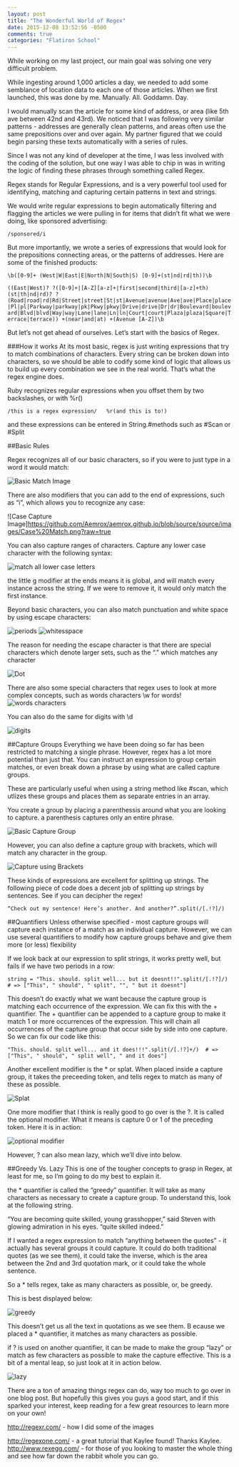 ```yaml
---
layout: post
title: "The Wonderful World of Regex"
date: 2015-12-08 13:52:56 -0500
comments: true
categories: "Flatiron School"
---
```


While working on my last project, our main goal was solving one very difficult problem.

While ingesting around 1,000 articles a day, we needed to add some semblance of location data to each one of those articles. When we first launched, this was done by me. Manually. All. Goddamn. Day.

I would manually scan the article for some kind of address, or area (like 5th ave between 42nd and 43rd). We noticed that I was following very similar patterns - addresses are generally clean patterns, and areas often use the same prepositions over and over again. My partner figured that we could begin parsing these texts automatically with a series of rules.

Since I was not any kind of developer at the time, I was less involved with the coding of the solution, but one way I was able to chip in was in writing the logic of finding these phrases through something called Regex.

Regex stands for Regular Expressions, and is a very powerful tool used for identifying, matching and capturing certain patterns in text and strings.

We would write regular expressions to begin automatically filtering and flagging the articles we were pulling in for items that didn’t fit what we were doing, like sponsored advertising:

`/sponsored/i`

But more importantly, we wrote a series of expressions that would look for the prepositions connecting areas, or the patterns of addresses. Here are some of the finished products:

`\b([0-9]+ (West|W|East|E|North|N|South|S) [0-9]+(st|nd|rd|th))\b`

`((East|West)? ?([0-9]+|[A-Z][a-z]+|first|second|third|[a-z]+th)(st|th|nd|rd)? ?(Road|road|rd|Rd|Street|street|St|st|Avenue|avenue|Ave|ave|Place|place|Pl|pl|Parkway|parkway|pk|Pkwy|pkwy|Drive|drive|Dr|dr|Boulevard|boulevard|Blvd|blvd|Way|way|Lane|lane|Ln|ln|Court|court|Plaza|plaza|Square|Terrace|terrace)) +(near|and|at) +(Avenue [A-Z])\b`



But let’s not get ahead of ourselves. Let’s start with the basics of Regex.


###How it works
At its most basic, regex is just writing expressions that try to match combinations of characters. Every string can be broken down into characters, so we should be able to codify some kind of logic that allows us to build up every combination we see in the real world. That’s what the regex engine does.

Ruby recognizes regular expressions when you offset them by two backslashes, or with %r()

`/this is a regex expression/  
%r(and this is to!) `

and these expressions can be entered in String.#methods such as #Scan or #Split

##Basic Rules

Regex recognizes all of our basic characters, so if you were to just type in a word it would match:

![Basic Match Image](https://github.com/Aemrox/aemrox.github.io/blob/source/source/images/Basic%20Match.png?raw=true)

There are also modifiers that you can add to the end of expressions, such as “i”, which allows you to recognize any case:

![Case Capture Image]https://github.com/Aemrox/aemrox.github.io/blob/source/source/images/Case%20Match.png?raw=true

You can also capture ranges of characters. Capture any lower case character with the following syntax:

![match all lower case letters](https://github.com/Aemrox/aemrox.github.io/blob/source/source/images/Range%20Match.png?raw=true)

the little g modifier at the ends means it is global, and will match every instance across the string. If we were to remove it, it would only match the first instance.

Beyond basic characters, you can also match punctuation and white space by using escape characters:

![periods](https://github.com/Aemrox/aemrox.github.io/blob/source/source/images/Periods.png?raw=true)
![whitesspace](https://github.com/Aemrox/aemrox.github.io/blob/source/source/images/White%20Space.png?raw=true)

The reason for needing the escape character is that there are special characters which denote larger sets, such as the “.” which matches any character

![Dot](https://github.com/Aemrox/aemrox.github.io/blob/source/source/images/Dot.png?raw=true)

There are also some special characters that regex uses to look at more complex concepts, such as words characters
\w for words!
![words characters](https://github.com/Aemrox/aemrox.github.io/blob/source/source/images/word%20characters.png?raw=true)

You can also do the same for digits with \d

![digits](https://github.com/Aemrox/aemrox.github.io/blob/source/source/images/digits.png?raw=true)

##Capture Groups
Everything we have been doing so far has been restricted to matching a single phrase. However, regex has a lot more potential than just that. You can instruct an expression to group certain matches, or even break down a phrase by using what are called capture groups.

These are particularly useful when using a string method like #scan, which utlizes these groups and places them as separate entries in an array.

You create a group by placing a parenthessis around what you are looking to capture. a parenthesis captures only an entire phrase.

![Basic Capture Group](https://cdn-images-1.medium.com/max/800/1*AdPVsSKG1taPW7zJgRoFrA.png)

However, you can also define a capture group with brackets, which will match any character in the group.

![Capture using Brackets](https://cdn-images-1.medium.com/max/800/1*oAPvBLzWAHs80PoPF5gs1A.png)

These kinds of expressions are excellent for splitting up strings. The following piece of code does a decent job of splitting up strings by sentences. See if you can decipher the regex!

`“Check out my sentence! Here’s another. And another?”.split(/[.!?]/)`


##Quantifiers
Unless otherwise specified - most capture groups will capture each instance of a match as an individual capture. However, we can use several quantifiers to modify how capture groups behave and give them more (or less) flexibility

If we look back at our expression to split strings, it works pretty well, but fails if we have two periods in a row:

`string = "This. should. split well... but it doesnt!!".split(/[.!?]/)  # => ["This", " should", " split", "", " but it doesnt"]`

This doesn’t do exactly what we want because the capture group is matching each occurrence of the expression. We can fix this with the + quantifier. The + quantifier can be appended to a capture group to make it match 1 or more occurrences of the expression. This will chain all occurrences of the capture group that occur side by side into one capture. So we can fix our code like this:

`"This. should. split well... and it does!!!".split(/[.!?]+/)  # => ["This", " should", " split well", " and it does"]`

Another excellent modifier is the * or splat. When placed inside a capture group, it takes the preceeding token, and tells regex to match as many of these as possible.

![Splat](https://github.com/Aemrox/aemrox.github.io/blob/source/source/images/Splat.png?raw=true)

One more modifier that I think is really good to go over is the ?. It is called the optional modifier. What it means is capture 0 or 1 of the preceding token. Here it is in action:

![optional modifier](https://github.com/Aemrox/aemrox.github.io/blob/source/source/images/Optional%20Modifier.png?raw=true)

However, ? can also mean lazy, which we’ll dive into below.

##Greedy Vs. Lazy
This is one of the tougher concepts to grasp in Regex, at least for me, so I’m going to do my best to explain it.

the * quantifier is called the “greedy” quantifier. It will take as many characters as necessary to create a capture group. To understand this, look at the following string.

“You are becoming quite skilled, young grasshopper,” said Steven with glowing admiration in his eyes. “quite skilled indeed.”

If I wanted a regex expression to match “anything between the quotes” - it actually has several groups it could capture. It could do both traditional quotes (as we see them), it could take the inverse, which is the area between the 2nd and 3rd quotation mark, or it could take the whole sentence.

So a * tells regex, take as many characters as possible, or, be greedy.

This is best displayed below:

![greedy](https://github.com/Aemrox/aemrox.github.io/blob/source/source/images/Greedy.png?raw=true)

This doesn’t get us all the text in quotations as we see them. B ecause we placed a * quantifier, it matches as many characters as possible.

if ? is used on another quantifier, it can be made to make the group “lazy” or match as few characters as possible to make the capture effective. This is a bit of a mental leap, so just look at it in action below.

![lazy](https://github.com/Aemrox/aemrox.github.io/blob/source/source/images/Lazy.png?raw=true)

There are a ton of amazing things regex can do, way too much to go over in one blog post. But hopefully this gives you guys a good start, and if this sparked your interest, keep reading for a few great resources to learn more on your own!

http://regexr.com/ - how I did some of the images

http://regexone.com/ - a great tutorial that Kaylee found! Thanks Kaylee.
http://www.rexegg.com/ - for those of you looking to master the whole thing and see how far down the rabbit whole you can go.
